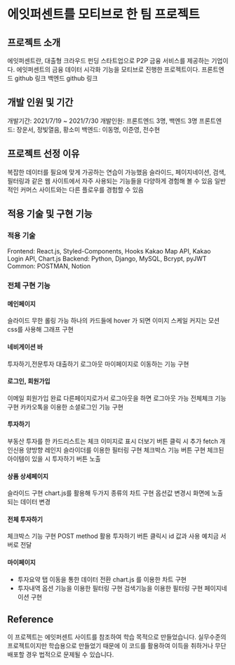 # 에잇퍼센트를 모티브로 한 팀 프로젝트

## 프로젝트 소개
에잇퍼센트란, 대출형 크라우드 펀딩 스타트업으로 P2P 금융 서비스를 제공하는 기업이다.
에잇퍼센트의 금융 데이터 시각화 기능을 모티브로 진행한 프로젝트이다.
프론트엔드 github 링크
백엔드 github 링크

## 개발 인원 및 기간
개발기간: 2021/7/19 ~ 2021/7/30
개발인원: 프론트엔드 3명, 백엔드 3명
프론트엔드: 장운서, 정빛열음, 황소미
백엔드: 이동명, 이준영, 전수현

## 프로젝트 선정 이유
복잡한 데이터를 필요에 맞게 가공하는 연습이 가능했음
슬라이드, 페이지네이션, 검색, 필터링과 같은 웹 사이트에서 자주 사용되는 기능들을 다양하게 경험해 볼 수 있음
일반적인 커머스 사이트와는 다른 플로우를 경험할 수 있음

## 적용 기술 및 구현 기능

### 적용 기술
Frontend: React.js, Styled-Components, Hooks
                Kakao Map API, Kakao Login API, Chart.js
Backend: Python, Django, MySQL, Bcrypt, pyJWT
Common: POSTMAN, Notion

### 전체 구현 기능
#### 메인페이지
슬라이드 무한 롤링 가능
하나의 카드들에 hover 가 되면 이미지 스케일 커지는 모션
css를 사용해 그래프 구현

#### 네비게이션 바
투자하기,전문투자 대출하기 로그아웃 마이페이지로 이동하는 기능 구현

#### 로그인, 회원가입
이메일 회원가입 완료
다른페이지로가서 로그아웃을 하면 로그아웃 가능
전체체크 기능 구현
카카오톡을 이용한 소셜로그인 기능 구현

#### 투자하기
부동산
투자를 한 카드리스트는 체크 이미지로 표시
더보기 버튼 클릭 시 추가 fetch
개인신용
양방향 레인지 슬라이더를 이용한 필터링 구현
체크박스 기능 버튼 구현
체크된 아이템이 있을 시 투자하기 버튼 노출

#### 상품 상세페이지
슬라이드 구현
chart.js를 활용해 두가지 종류의 차트 구현
옵션값 변경시 화면에 노출되는 데이터 변경

#### 전체 투자하기
체크박스 기능 구현
POST method 활용
투자하기 버튼 클릭시 id 값과 사용 예치금 서버로 전달

#### 마이페이지
- 투자요약
탭 이동을 통한 데이터 전환
chart.js 를 이용한 차트 구현
- 투자내역
옵션 기능을 이용한 필터링 구현
검색기능을 이용한 필터링 구현
페이지네이션 구현

## Reference
이 프로젝트는 에잇퍼센트 사이트를 참조하여 학습 목적으로 만들었습니다.
실무수준의 프로젝트이지만 학습용으로 만들었기 때문에 이 코드를 활용하여 이득을 취하거나 무단 배포할 경우 법적으로 문제될 수 있습니다.
